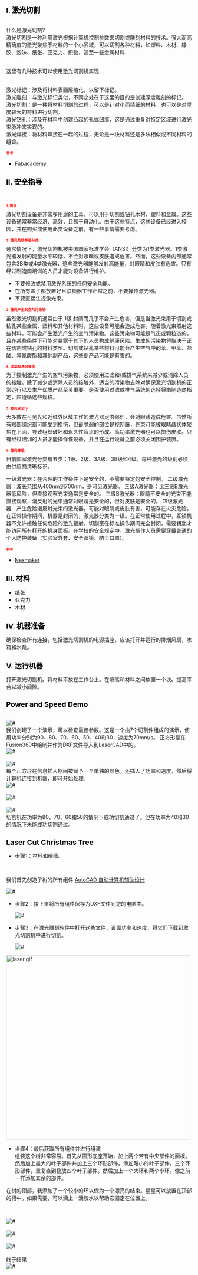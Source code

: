 <!-- lasercutting/laser.md -->
<h1 style="font-size:2vw"><span style="color:black">I. 激光切割</span></h1>
<br>什么是激光切割? 
<br>激光切割是一种利用激光根据计算机控制参数来切割或雕刻材料的技术。强大而高精确度的激光聚焦于材料的一个小区域，可以切割各种材料，如塑料、木材、橡胶、泡沫、纸张、亚克力、织物，甚至一些金属材料.

<br>这里有几种技术可以使用激光切割机实现.

<br>激光标记：涉及将材料表面层熔化，以留下标记。
<br>激光雕刻：与激光标记类似，不同之处在于这里的目的是创建深度雕刻的标记。
<br>激光切割：是一种将材料切割的过程，可以是针对小而精细的材料，也可以是对厚度较大的材料进行切割。
<br>激光钻孔：涉及在材料中创建凸起的孔或凹痕，这是通过重复对特定区域进行激光束脉冲来实现的。
<br>激光焊接：将材料焊接在一起的过程，无论是一块材料还是多块相似或不同材料的组合。<h1 style="font-size:1vw"><span style="color:red">参考</span></h1>

- [Fabacademy](https://fabacademy.org/2019/labs/kamplintfort/students/alessandra-crotty/week3.html#eins)

<h1 style="font-size:2vw"><span style="color:black">II. 安全指导</span></h1>
<br>

<h1 style="font-size:1vw"><span style="color:red">1. 简介</span></h1>
     激光切割设备是非常多用途的工具，可以用于切割或钻孔木材、塑料和金属。这些设备通常非常经济、高效，且易于自动化。由于这些特点，这些设备已经进入校园，并在购买或使用此类设备之前，有一些事情需要考虑。
<h1 style="font-size:1vw"><span style="color:red">2. 激光危险等级分类</span></h1>
通常情况下，激光切割机被美国国家标准学会（ANSI）分类为1类激光器。1类激光器发射的能量水平较低，不会对眼睛或皮肤造成危害。然而，这些设备内部通常包含3B类或4类激光器，这些激光器能够发射高能量，对眼睛和皮肤有危害。只有经过制造商培训的人员才能对设备进行维护。
<br> 

- 不要修改或禁用激光系统的任何安全功能。
- 在所有盖子都放置好且联锁器工作正常之前，不要操作激光器。
- 不要直接注视激光束。

<h1 style="font-size:1vw"><span style="color:red">3. 激光产生的空气污染物</span></h1>
虽然激光切割机通常由于 1级 封闭而几乎不会产生危害，但是当激光束用于切割或钻孔某些金属、塑料和其他材料时，这些设备可能会造成危害。随着激光束照射这些材料，可能会产生激光产生的空气污染物。这些污染物可能是气态或颗粒态的，且在某些条件下可能对暴露于其下的人员构成健康风险。生成的污染物将取决于正在切割或钻孔的材料类型。切割或钻孔某些材料可能会产生空气中的苯、甲苯、盐酸、异氰酸酯和其他副产品，这些副产品可能是有害的。
<h1 style="font-size:1vw"><span style="color:red">4. 过滤和通风要求</span></h1>
为了控制激光产生的空气污染物，必须使用过滤和/或排气系统来减少或消除人员的接触。除了减少或消除人员的接触外，适当的污染物去除对确保激光切割机的正常运行以及生产优质产品至关重要。是否使用过滤或排气系统的选择将由制造商指定，应遵循这些规格。

<h1 style="font-size:1vw"><span style="color:red">5. 激光安全ty</span></h1>
大多数在可见光和近红外区域工作的激光器足够强烈，会对眼睛造成危害。虽然所有眼部组织都可能受到损伤，但最脆弱的部位是视网膜，光束可能被眼睛晶状体聚焦在上面，导致组织破坏和永久性盲点的形成。高功率激光器也可以损伤皮肤。只有经过培训的人员才能操作该设备，并且在运行设备之前必须关闭围护装置。

<h1 style="font-size:1vw"><span style="color:red">6. 激光等级</span></h1>
目前国家激光分类有五类：1级、2级、3A级、3B级和4级。每种激光的级别必须由供应商清晰标识。

一级激光器：在合理的工作条件下是安全的，不需要特定的安全控制。
二级激光器：波长范围从400nm到700nm，是可见激光器。
三级A激光器：比三级B激光器低风险，但直接观察光束通常是安全的。
三级B激光器：眼睛不安全的光束不能直接观察，漫反射的光束通常对眼睛是安全的，但对皮肤是安全的。
四级激光器：产生危险漫反射光束的激光器，可能对眼睛或皮肤有害，可能存在火灾危险。
在正常操作期间，机器是封闭的，激光器分类为一级。在正常使用过程中，互锁机器不允许接触任何危险的激光辐射。切割室在标准操作期间完全封闭，需要钥匙才能访问所有打开的机身面板。在学校的安全规定中，激光操作人员需要穿戴普通的个人防护装备（实验室外套、安全眼镜、防尘口罩）。

<h1 style="font-size:1vw"><span style="color:red">参考</span></h1>

- [Nexmaker](https://www.nexmaker.com/doc/6laser_cutter/Safety.html)
<h1 style="font-size:2vw"><span style="color:black">III. 材料</span></h1>

- 纸张
- 亚克力
- 木材
<h1 style="font-size:2vw"><span style="color:black">IV. 机器准备</span></h1>
确保检查所有连接，包括激光切割机的电源插座，应该打开并运行的排烟风扇，水箱和水泵。
<h1 style="font-size:2vw"><span style="color:black">V. 运行机器</span></h1>
打开激光切割机。将材料平放在工作台上。在喷嘴和材料之间放置一个块。提高平台以减小间隙。
<h1 style="font-size:2vw"><span style="color:black">Power and Speed Demo</span></h1>
<br><div class="loader"><img src="images/laserdemo.webp" alt="#" /></div>
我们创建了一个演示，可以检查最佳参数。这是一个由7个切割件组成的演示，使用功率分别为90、80、70、60、50、40和30，速度为70mm/s。
正方形是在Fusion360中绘制并作为DXF文件导入到LaserCAD中的。
<br><div class="loader"><img src="images/laserdemo4.webp" alt="#" /></div>
<br><div class="loader"><img src="images/laserdemo1.webp" alt="#" /></div>
每个正方形在信息插入期间被赋予一个单独的颜色。还插入了功率和速度，然后将计算机连接到机器，即可开始处理。
<br><div class="loader"><img src="images/laserdemo3.webp" alt="#" /></div>
<br><div class="loader"><img src="images/lasertable.webp" alt="#" /></div>
<br><div class="loader"><img src="images/laserdemo2.webp" alt="#" /></div>
切割机在功率为80、70、60和50的情况下成功切割通过了。但在功率为40和30的情况下未能成功切割通过。
<h1 style="font-size:2vw"><span style="color:black">Laser Cut Christmas Tree</span></h1>

- 步骤1：材料和绘图。
<br>

我们首先创造了树的所有组件 [AutoCAD 自动计算机辅助设计](https://www.autodesk.com/products/autocad/free-trial)
<br><div class="loader"><img src="images/laserdraw.jpg" alt="#" /></div>

- 步骤2：接下来将所有组件保存为DXF文件到您的电脑中。
<br><div class="loader"><img src="images/laserdxf.jpg" alt="#" /></div>

- 步骤3：在激光雕刻软件中打开这些文件，设置功率和速度，将它们下载到激光切割机中进行切割。
<br><div class="loader"><img src="images/laserset.jpg" alt="#" /></div>
<div class="loader"><img src="images/laser.gif" alt="laser.gif"max-width="1000" height="500" />

- 步骤4：最后获取所有组件并进行组装
<br>组装这个树非常容易。首先从圆形底座开始，加上两个带有中央部件的面板。然后加上最大的叶子部件并加上三个环形部件。添加略小的叶子部件，三个环形部件，重复直到叠放四个叶子部件。然后加上一个大环和两个小环。像之前一样添加其余的部件。

在树的顶部，我添加了一个较小的环以做为一个漂亮的结束。星星可以放置在顶部的槽中。如果需要，可以滴上一滴胶水以帮助它固定在位置上。

<br><div class="loader"><img src="images/treepieces.webp" alt="#" /></div>
<br><div class="loader"><img src="images/tree1.webp" alt="#" /></div>
<br><div class="loader"><img src="images/tree2.webp" alt="#" /></div>
<br>终于结果
<br><div class="loader"><img src="images/tree3.webp" alt="#" /></div>
